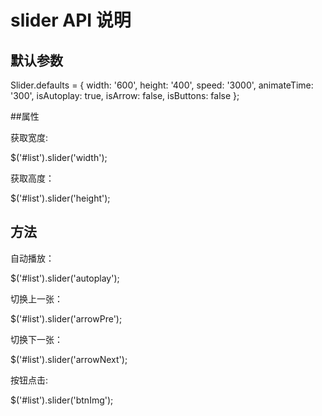 # slider API 说明


## 默认参数

  Slider.defaults = {
      width: '600',
      height: '400',
      speed: '3000',
      animateTime: '300',
      isAutoplay: true,
      isArrow: false,
      isButtons: false
    };


##属性

获取宽度:

  $('#list').slider('width');

获取高度：

  $('#list').slider('height');


## 方法

自动播放：

  $('#list').slider('autoplay');

切换上一张：

  $('#list').slider('arrowPre');

切换下一张：

  $('#list').slider('arrowNext');

按钮点击:

  $('#list').slider('btnImg');
